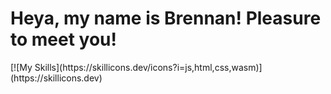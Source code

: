 <h1> Heya, my name is Brennan! Pleasure to meet you!</h1>
[![My Skills](https://skillicons.dev/icons?i=js,html,css,wasm)](https://skillicons.dev)

